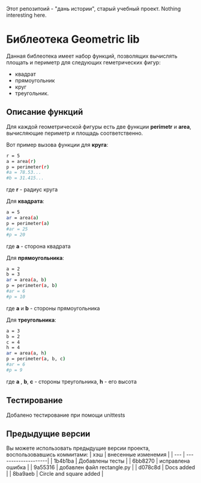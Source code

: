 Этот репозитоий - "дань истории", старый учебный проект. Nothing interesting here.


# Библеотека **Geometric lib**
Данная библеотека имеет набор функций, позволящих вычислять площать и периметр
для следующих геметрических фигур:
- квадрат 
- прямоугольник 
- круг 
- треугольник.

## Описание функций
Для каждой геометрической фигуры есть две функции **perimetr** и **area**, вычисляющие
периметр и площадь соответственно.

Вот пример вызова функции для **круга**:

```sh
r = 5
a = area(r)
p = perimeter(r)
#a = 78.53...
#b = 31.415...
```
где **r** - радиус круга

Для **квадрата**:
```sh
a = 5
ar = area(a)
p = perimeter(a)
#ar = 25
#p = 20
```
где **a** - сторона квадрата

Для **прямоугольника**:
```sh
a = 2
b = 3
ar = area(a, b)
p = perimeter(a, b)
#ar = 6
#p = 10
```
где **a** и **b** - стороны прямоугольника

Для **треугольника**:
```sh
a = 3
b = 2
c = 4
h = 4
ar = area(a, h)
p = perimeter(a, b, c)
#ar = 6
#p = 9
```
где **a** , **b**, **c** - стороны треугольника,
**h** - его высота

## Тестирование
Добалено тестирование при помощи unittests

## Предыдущие версии
Вы можете использовать предыдущие версии проекта, воспользовавшись коммитами:
| хэш | внесенные изменемия |
| --- | --------------------|
| 1b4b1ba |  Добавлены тесты |
| 6bb8270 |  исправлена ошибка |
| 9a55316 |  добавлен файл rectangle.py |
| d078c8d |  Docs added |
| 8ba9aeb |  Circle and square added |



